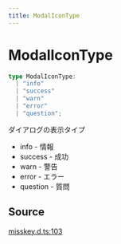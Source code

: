 ```yaml
---
title: ModalIconType
---
```


# ModalIconType

```ts
type ModalIconType: 
  | "info"
  | "success"
  | "warn"
  | "error"
  | "question";
```

ダイアログの表示タイプ
- info - 情報
- success - 成功
- warn - 警告
- error - エラー
- question - 質問

## Source

[misskey.d.ts:103](https://github.com/slofp/aitslib/blob/a951a81256505be593b745decf74b16c08c3727f/src/misskey.d.ts#L103)
